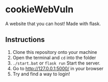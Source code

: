 # cookieWebVuln

A website that you can host! Made with flask.

## Instructions
1. Clone this repository onto your machine
2. Open the terminal and `cd` into the folder
4. `./start.bat` or `flask run` Start the server.
5. Go to http://127.0.0.1:5000/ in your browser
6. Try and find a way to login!
